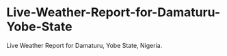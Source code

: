 # Live-Weather-Report-for-Damaturu-Yobe-State
Live Weather Report for Damaturu, Yobe State, Nigeria.
